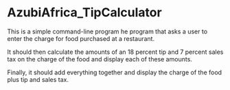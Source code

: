 # AzubiAfrica_TipCalculator

This is a simple command-line program he program that asks a user to enter the charge for food purchased at a restaurant.

It should then calculate the amounts of an 18 percent tip and 7 percent sales tax on the charge of the food and display each of these amounts.

Finally, it should add everything together and display the charge of the food plus tip and sales tax.
